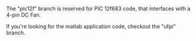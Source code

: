 The "pic12f" branch is reserved for PIC 12f683 code, that interfaces 
with a 4-pin DC Fan.

If you're looking for the matlab application code, checkout the "ufpi" 
branch.